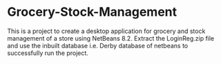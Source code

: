# Grocery-Stock-Management
This is a project to create a desktop application for grocery and stock management of a store using NetBeans 8.2.
Extract the LoginReg.zip file and use the inbuilt database i.e. Derby database of netbeans to successfully run the  project.

